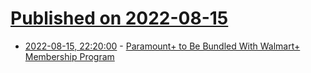 # [Published on 2022-08-15](index.md)

* [2022-08-15, 22:20:00](https://entertainment.slashdot.org/story/22/08/15/2151252/paramount-to-be-bundled-with-walmart-membership-program?utm_source=rss1.0mainlinkanon&utm_medium=feed) - [Paramount+ to Be Bundled With Walmart+ Membership Program](https://entertainment.slashdot.org/story/22/08/15/2151252/paramount-to-be-bundled-with-walmart-membership-program?utm_source=rss1.0mainlinkanon&utm_medium=feed)
